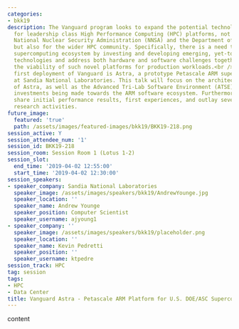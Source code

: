 ```yaml
---
categories:
- bkk19
description: The Vanguard program looks to expand the potential technology choices
  for leadership class High Performance Computing (HPC) platforms, not only for the
  National Nuclear Security Administration (NNSA) and the Department of Energy (DOE),
  but also for the wider HPC community. Specifically, there is a need to expand the
  supercomputing ecosystem by investing and developing emerging, yet-to-be-proven
  technologies and address both hardware and software challenges together and prove-out
  the viability of such novel platforms for production workloads.<br /> <br /> The
  first deployment of Vanguard is Astra, a prototype Petascale ARM supercomputer sited
  at Sandia National Laboratories. This talk will focus on the architectural details
  of Astra, as well as the Advanced Tri-Lab Software Environment (ATSE) and significant
  investments being made towards the ARM software ecosystem. Furthermore, we will
  share initial performance results, first experiences, and outlay several planned
  research activities.
future_image:
  featured: 'true'
  path: /assets/images/featured-images/bkk19/BKK19-218.png
session_active: Y
session_attendee_num: '1'
session_id: BKK19-218
session_room: Session Room 1 (Lotus 1-2)
session_slot:
  end_time: '2019-04-02 12:55:00'
  start_time: '2019-04-02 12:30:00'
session_speakers:
- speaker_company: Sandia National Laboratories
  speaker_image: /assets/images/speakers/bkk19/AndrewYounge.jpg
  speaker_location: ''
  speaker_name: Andrew Younge
  speaker_position: Computer Scientist
  speaker_username: ajyoung1
- speaker_company: ''
  speaker_image: /assets/images/speakers/bkk19/placeholder.png
  speaker_location: ''
  speaker_name: Kevin Pedretti
  speaker_position: ''
  speaker_username: ktpedre
session_track: HPC
tag: session
tags:
- HPC
- Data Center
title: Vanguard Astra - Petascale ARM Platform for U.S. DOE/ASC Supercomputing
---
```


content